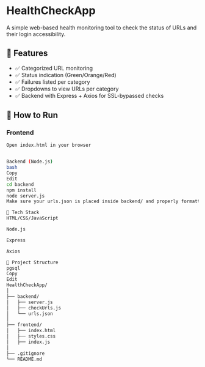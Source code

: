 # HealthCheckApp

A simple web-based health monitoring tool to check the status of URLs and their login accessibility.

## 🔧 Features

- ✅ Categorized URL monitoring
- ✅ Status indication (Green/Orange/Red)
- ✅ Failures listed per category
- ✅ Dropdowns to view URLs per category
- ✅ Backend with Express + Axios for SSL-bypassed checks

## 🚀 How to Run

### Frontend

```bash
Open index.html in your browser


Backend (Node.js)
bash
Copy
Edit
cd backend
npm install
node server.js
Make sure your urls.json is placed inside backend/ and properly formatted.

🧪 Tech Stack
HTML/CSS/JavaScript

Node.js

Express

Axios

📁 Project Structure
pgsql
Copy
Edit
HealthCheckApp/
│
├── backend/
│   ├── server.js
│   ├── checkUrls.js
│   └── urls.json
│
├── frontend/
│   ├── index.html
│   ├── styles.css
│   ├── index.js
│
├── .gitignore
└── README.md